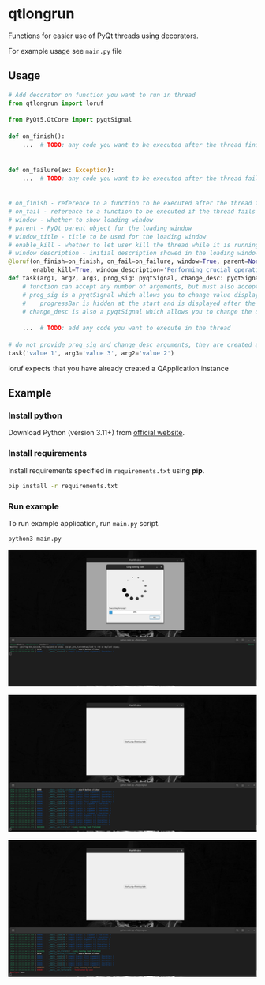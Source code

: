 # qtlongrun

Functions for easier use of PyQt threads using decorators.

For example usage see `main.py` file

## Usage

```python
# Add decorator on function you want to run in thread
from qtlongrun import loruf

from PyQt5.QtCore import pyqtSignal

def on_finish():
    ...  # TODO: any code you want to be executed after the thread finishes


def on_failure(ex: Exception):
    ...  # TODO: any code you want to be executed after the thread fails


# on_finish - reference to a function to be executed after the thread finishes
# on_fail - reference to a function to be executed if the thread fails
# window - whether to show loading window
# parent - PyQt parent object for the loading window
# window_title - title to be used for the loading window
# enable_kill - whether to let user kill the thread while it is running by clicking on a kill button
# window description - initial description showed in the loading window
@loruf(on_finish=on_finish, on_fail=on_failure, window=True, parent=None, window_title='Loading Window', 
       enable_kill=True, window_description='Performing crucial operations')
def task(arg1, arg2, arg3, prog_sig: pyqtSignal, change_desc: pyqtSignal):
    # function can accept any number of arguments, but must also accept prog_sig and change_desc
    # prog_sig is a pyqtSignal which allows you to change value displayed in progressBar
    #    progressBar is hidden at the start and is displayed after the first int value (0-100) is emitted
    # change_desc is also a pyqtSignal which allows you to change the description showed in the loading window
    
    ...  # TODO: add any code you want to execute in the thread

# do not provide prog_sig and change_desc arguments, they are created automatically
task('value 1', arg3='value 3', arg2='value 2')
```

loruf expects that you have already created a QApplication instance

## Example

### Install python

Download Python (version 3.11+) from [official website](https://www.python.org/downloads/).

### Install requirements

Install requirements specified in `requirements.txt` using **pip**.

```bash
pip install -r requirements.txt
```

### Run example

To run example application, run `main.py` script.

```bash
python3 main.py
```

![Alt text](data/img_1.png)

![Alt text](data/img_2.png)

![Alt text](data/img_3.png)